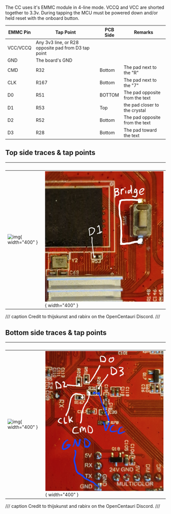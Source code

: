 The CC uses it's EMMC module in 4-line mode. VCCQ and VCC are shorted together to 3.3v.
During tapping the MCU must be powered down and/or held reset with the onboard button.

|EMMC Pin|Tap Point|PCB Side|Remarks|
|-------|--------|----|----|
|VCC/VCCQ|Any 3v3 line, or R28 opposite pad from D3 tap point|
|GND|The board's GND|
|CMD|R32|Bottom|The pad next to the "R"|
|CLK|R167|Bottom|The pad next to the "7"|
|D0|R51|BOTTOM|The pad opposite from the text|
|D1|R53|Top|the pad closer to the crystal|
|D2|R52|Bottom|The pad opposite from the text|
|D3|R28|Bottom|The pad toward the text|

## Top side traces & tap points

‎|‎
---|---
![img](assets/EMMCTapPointsTOP.png){ width="400" }|![img](assets/EMMCTapPointsTOP2.jpg){ width="400" }
/// caption
Credit to thijskunst and rabirx on the OpenCentauri Discord.
///

## Bottom side traces & tap points

‎|‎
---|---
![img](assets/EMMCTapPointsBOTTOM.png){ width="400" }|![img](assets/EMMCTapPointsBOTTOM2.jpg){ width="400" }
/// caption
Credit to thijskunst and rabirx on the OpenCentauri Discord.
///